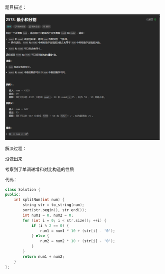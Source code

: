 题目描述：

![image](/basical/IQ/image/image57.png)

解决过程：

没做出来

考察到了单调递增和对比构造的性质

代码：

```cpp
class Solution {
public:
    int splitNum(int num) {
        string str = to_string(num);
        sort(str.begin(), str.end());
        int num1 = 0, num2 = 0;
        for (int i = 0; i < str.size(); ++i) {
            if (i % 2 == 0) {
                num1 = num1 * 10 + (str[i] - '0');
            } else {
                num2 = num2 * 10 + (str[i] - '0');
            }
        }
        return num1 + num2;
    }
};
```